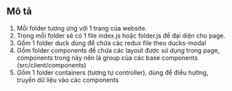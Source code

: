## Mô tả
1. Mỗi folder tương ứng với 1 trang của website.
2. Trong mỗi folder sẽ có 1 file index.js hoặc folder.js để đại diện cho page.
3. Gồm 1 folder duck dùng để chứa các redux file theo ducks-modal
4. Gồm folder components để chứa các layout được sử dụng trong page, components trong này nên là group của các base components (src/client/components)
5. Gồm 1 folder containers (tương tự controller), dùng để điều hường, truyền dữ liệu vào các components


